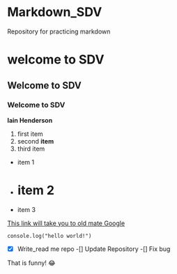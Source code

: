 # Markdown_SDV
Repository for practicing markdown
# welcome to SDV

## Welcome to SDV

### Welcome to SDV

**Iain Henderson**

1. first item
2. second **item**
3. third item

- item 1
- # item 2
- item 3

[This link will take you to old mate Google](https://www.google.com/)

`console.log("hello world!")`

-[x] Write_read me repo
-[] Update Repository
-[] Fix bug

That is funny! :joy:


